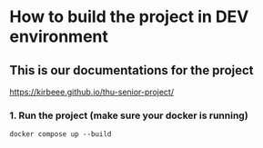 # How to build the project in DEV　environment

## This is our documentations for the project
https://kirbeee.github.io/thu-senior-project/


### 1. Run the project (make sure your docker is running)
```shell
docker compose up --build
```